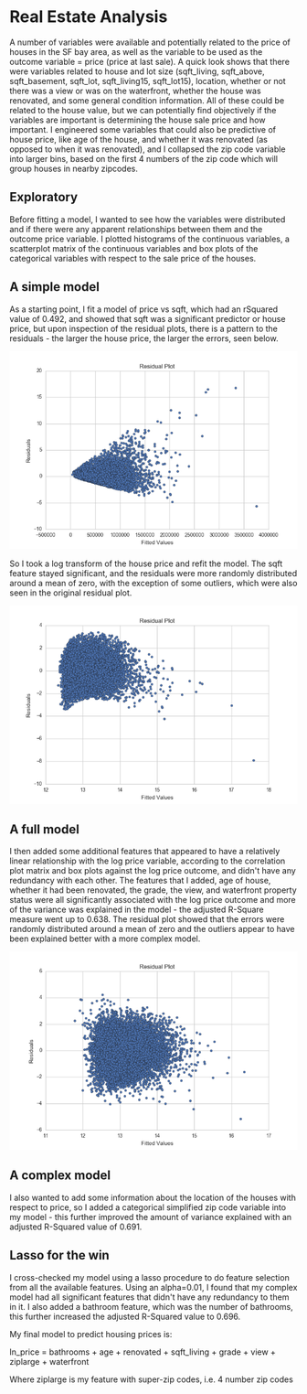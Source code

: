 # Real Estate Analysis

A number of variables were available and potentially related to the price of houses in the SF bay area, as well as the variable to be used as the outcome variable = price (price at last sale).
A quick look shows that there were variables related to house and lot size (sqft_living, sqft_above, sqft_basement, sqft_lot, sqft_living15, sqft_lot15), location, whether or not there was a view or was on the waterfront, whether the house was renovated, and some general condition information. All of these could be related to the house value, but we can potentially find objectively if the variables are important is determining the house sale price and how important.
I engineered some variables that could also be predictive of house price, like age of the house, and whether it was renovated (as opposed to when it was renovated), and I collapsed the zip code variable into larger bins, based on the first 4 numbers of the zip code which will group houses in nearby zipcodes.

## Exploratory

Before fitting a model, I wanted to see how the variables were distributed and if there were any apparent relationships between them and the outcome price variable. I plotted histograms of the continuous variables, a scatterplot matrix of the continuous variables and box plots of the categorical variables with respect to the sale price of the houses.

## A simple model

As a starting point, I fit a model of price vs sqft, which had an rSquared value of 0.492, and showed that sqft was a significant predictor or house price, but upon inspection of the residual plots, there is a pattern to the residuals - the larger the house price, the larger the errors, seen below.
<center>
  <img src="./figures/modelPriceSimple_residuals.png" alt="Simple Model Residuals">
</center>

So I took a log transform of the house price and refit the model. The sqft feature stayed significant, and the residuals were more randomly distributed around a mean of zero, with the exception of some outliers, which were also seen in the original residual plot.
<center>
  <img src="./figures/modelSimple_residuals.png" alt="Simple Model Log-transformed Residuals">
</center>

## A full model

I then added some additional features that appeared to have a relatively linear relationship with the log price variable, according to the correlation plot matrix and box plots against the log price outcome, and didn't have any redundancy with each other. The features that I added, age of house, whether it had been renovated, the grade, the view, and waterfront property status were all significantly associated with the log price outcome and more of the variance was explained in the model - the adjusted R-Square measure went up to 0.638.
The residual plot showed that the errors were randomly distributed around a mean of zero and the outliers appear to have been explained better with a more complex model.

<center>
  <img src="./figures/modelFull_residuals.png" alt="Full Model Log-transformed Residuals">
</center>

## A complex model

I also wanted to add some information about the location of the houses with respect to price, so I added a categorical simplified zip code variable into my model - this further improved the amount of variance explained with an adjusted R-Squared value of 0.691.

## Lasso for the win

I cross-checked my model using a lasso procedure to do feature selection from all the available features. Using an alpha=0.01, I found that my complex model had all significant features that didn't have any redundancy to them in it. I also added a bathroom feature, which was the number of bathrooms, this further increased the adjusted R-Squared value to 0.696.

My final model to predict housing prices is:

ln_price = bathrooms + age + renovated + sqft_living + grade + view + ziplarge + waterfront

Where ziplarge is my feature with super-zip codes, i.e. 4 number zip codes
